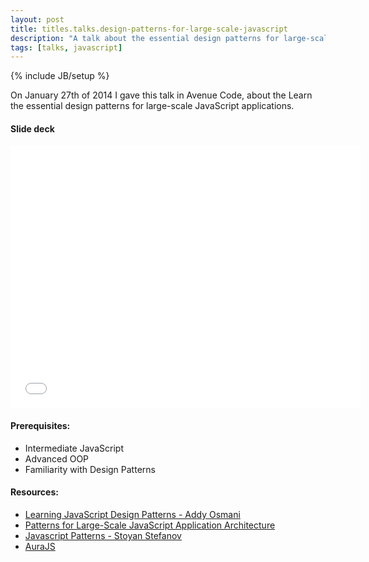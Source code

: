 ```yaml
---
layout: post
title: titles.talks.design-patterns-for-large-scale-javascript
description: "A talk about the essential design patterns for large-scale JavaScript applications."
tags: [talks, javascript]
---
```

{% include JB/setup %}

On January 27th of 2014 I gave this talk in Avenue Code, about the Learn the essential design patterns for large-scale JavaScript applications.
<br/>
#### Slide deck
<iframe src="//slid.es/avenuecode/design-patterns-for-large-scale-javascript/embed" width="560" height="420" scrolling="no" frameborder="0" allowfullscreen="allowfullscreen"> </iframe><br/>

#### Prerequisites:

* Intermediate JavaScript
* Advanced OOP
* Familiarity with Design Patterns

#### Resources:

* [Learning JavaScript Design Patterns - Addy Osmani](http://addyosmani.com/resources/essentialjsdesignpatterns)
* [Patterns for Large-Scale JavaScript Application Architecture](http://addyosmani.com/largescalejavascript)
* [Javascript Patterns - Stoyan Stefanov](http://shop.oreilly.com/product/9780596806767.do)
* [AuraJS](http://aurajs.com)